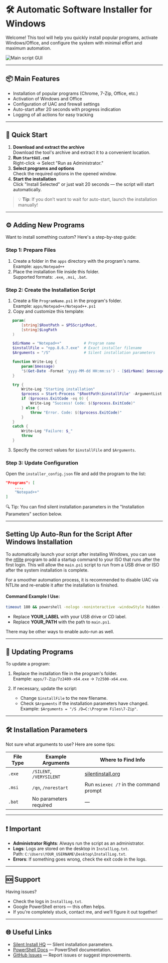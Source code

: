 # 🛠 Automatic Software Installer for Windows

Welcome! This tool will help you quickly install popular programs, activate Windows/Office, and configure the system with minimal effort and maximum automation.

![Main script GUI](https://raw.githubusercontent.com/Esedess/WindowsSetupAutomation/44c9e85dc974d1d0442f490c639a14dcdf9e3d90/WindowsSetupAutomation.jpg)

---

## 📦 Main Features

- Installation of popular programs (Chrome, 7-Zip, Office, etc.)
- Activation of Windows and Office
- Configuration of UAC and firewall settings
- Auto-start after 20 seconds with progress indication
- Logging of all actions for easy tracking

---

## 🚀 Quick Start

1. **Download and extract the archive**  
   Download the tool's archive and extract it to a convenient location.
2. **Run `StartGUI.cmd`**  
   Right-click → Select "Run as Administrator."
3. **Select programs and options**  
   Check the required options in the opened window.
4. **Start the installation**  
   Click "Install Selected" or just wait 20 seconds — the script will start automatically.

> 💡 **Tip**: If you don’t want to wait for auto-start, launch the installation manually!

---

## ⚙️ Adding New Programs

Want to install something custom? Here's a step-by-step guide:

### Step 1: Prepare Files
1. Create a folder in the `apps` directory with the program's name.  
   Example: `apps/Notepad++`
2. Place the installation file inside this folder.  
   Supported formats: `.exe`, `.msi`, `.bat`.

### Step 2: Create the Installation Script
1. Create a file `ProgramName.ps1` in the program's folder.  
   Example: `apps/Notepad++/Notepad++.ps1`
2. Copy and customize this template:

```powershell
   param(
       [string]$RootPath = $PSScriptRoot,
       [string]$LogPath
   )

   $dirName = "Notepad++"          # Program name
   $installFile = "npp.8.6.7.exe"  # Exact installer filename
   $Arguments = "/S"               # Silent installation parameters

   function Write-Log {
       param($message)
       "$(Get-Date -Format 'yyyy-MM-dd HH:mm:ss') - [$dirName] $message" | Out-File $LogPath -Append -Encoding UTF8
   }

   try {
       Write-Log "Starting installation"
       $process = Start-Process "$RootPath\$installFile" -ArgumentList $Arguments -Verb RunAs -PassThru -Wait
       if ($process.ExitCode -eq 0) {
           Write-Log "Success! Code: $($process.ExitCode)"
       } else {
           throw "Error. Code: $($process.ExitCode)"
       }
   }
   catch {
       Write-Log "Failure: $_"
       throw
   }
```

3. Specify the correct values for `$installFile` and `$Arguments`.

### Step 3: Update Configuration
Open the `installer_config.json` file and add the program to the list:

```json
"Programs": [
    ...,
    "Notepad++"
]
```

🔍 Tip: You can find silent installation parameters in the "Installation Parameters" section below.

---

## Setting Up Auto-Run for the Script After Windows Installation

To automatically launch your script after installing Windows, you can use the [ntlite](https://www.ntlite.com/download/) program to add a startup command to your ISO that runs after the first login. This will allow the `main.ps1` script to run from a USB drive or ISO after the system installation is complete.

For a smoother automation process, it is recommended to disable UAC via NTLite and re-enable it after the installation is finished.

#### Command Example I Use:

```bash
timeout 180 && powershell -nologo -noninteractive -windowStyle hidden -noprofile -executionpolicy bypass -Command "$scriptDrive = Get-Volume -FileSystemLabel 'YOUR_LABEL'; $drive = $scriptDrive.DriveLetter; powershell  -nologo -noninteractive -windowStyle hidden -noprofile -executionpolicy bypass -file \"$drive`:\YOUR_PATH\main.ps1""
```

- Replace **YOUR_LABEL** with your USB drive or CD label.
- Replace **YOUR_PATH** with the path to `main.ps1`.

There may be other ways to enable auto-run as well.

---

## 🔄 Updating Programs

To update a program:
1. Replace the installation file in the program's folder.  
   Example: `apps/7-Zip/7z2409-x64.exe` → `7z2500-x64.exe`.

2. If necessary, update the script:  
   - Change `$installFile` to the new filename.  
   - Check `$Arguments` if the installation parameters have changed.  
   Example: `$Arguments = "/S /D=C:\Program Files\7-Zip"`.

---

## 🛠 Installation Parameters

Not sure what arguments to use? Here are some tips:

| File Type | Example Arguments      | Where to Find Info            |
|-----------|------------------------|-------------------------------|
| `.exe`    | `/SILENT`, `/VERYSILENT`| [silentinstall.org](https://silentinstall.org) |
| `.msi`    | `/qn`, `/norestart`    | Run `msiexec /?` in the command prompt |
| `.bat`    | No parameters required | —                             |

---

## ❗ Important

- **Administrator Rights**: Always run the script as an administrator.
- **Logs**: Logs are stored on the desktop in `InstallLog.txt`.  
  Path: `C:\Users\YOUR_USERNAME\Desktop\InstallLog.txt`.
- **Errors**: If something goes wrong, check the exit code in the logs.

---

## 🆘 Support

Having issues?  
- Check the logs in `InstallLog.txt`.  
- Google PowerShell errors — this often helps.  
- If you're completely stuck, contact me, and we’ll figure it out together!

---

## 🌐 Useful Links

- [Silent Install HQ](https://silentinstall.org) — Silent installation parameters.
- [PowerShell Docs](https://docs.microsoft.com/powershell) — PowerShell documentation.
- [GitHub Issues](https://github.com/Esedess/WindowsSetupAutomation/issues) — Report issues or suggest improvements.
